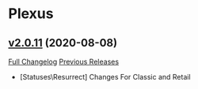 # Plexus

## [v2.0.11](https://github.com/doadin/Plexus/tree/v2.0.11) (2020-08-08)
[Full Changelog](https://github.com/doadin/Plexus/compare/v2.0.10...v2.0.11) [Previous Releases](https://github.com/doadin/Plexus/releases)

- [Statuses\Resurrect] Changes For Classic and Retail  
